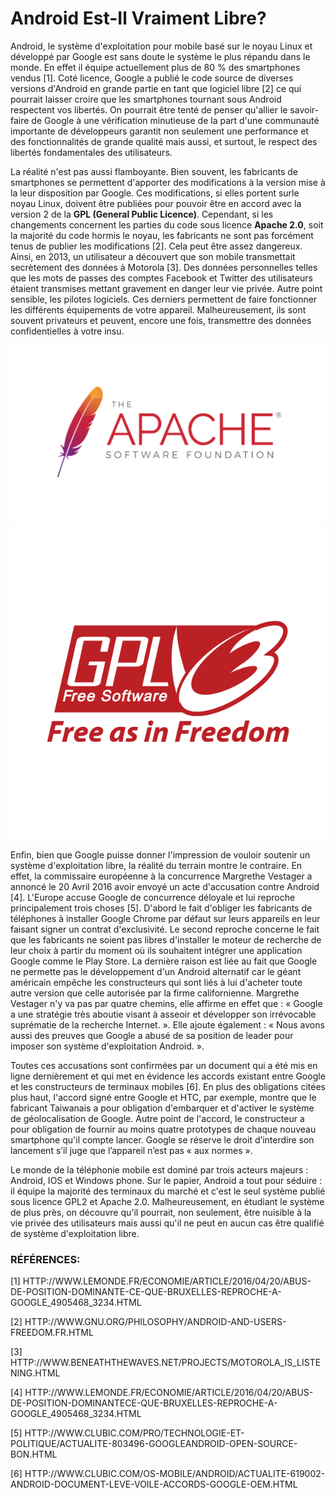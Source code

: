# Android Est-Il Vraiment Libre?

Android, le système d'exploitation pour mobile basé sur le noyau Linux et développé par Google est sans doute le système le plus répandu dans le monde. En effet il équipe actuellement plus de 80 % des smartphones vendus [1]. Coté licence, Google a publié le code source de diverses versions d'Android en grande partie en tant que logiciel libre [2] ce qui pourrait laisser croire que les smartphones tournant sous Android respectent vos libertés. On pourrait être tenté de penser qu'allier le savoir-faire de Google à une vérification minutieuse de la part d'une communauté importante de développeurs garantit non seulement une performance et des fonctionnalités de grande qualité mais aussi, et surtout, le respect des libertés fondamentales des utilisateurs.

La réalité n'est pas aussi flamboyante. Bien souvent, les fabricants de smartphones se permettent d'apporter des modifications à la version mise à la leur disposition par Google. Ces modifications, si elles portent surle noyau Linux, doivent être publiées pour pouvoir être en accord avec la version 2 de la **GPL (General Public Licence)**. Cependant, si les changements concernent les parties du code sous licence **Apache 2.0**, soit la majorité du code hormis le noyau, les fabricants ne sont pas forcément tenus de publier les modifications [2]. Cela peut être assez dangereux. Ainsi, en 2013, un utilisateur a découvert que son mobile transmettait secrètement des données à Motorola [3]. Des données personnelles telles que les mots de passes des comptes Facebook et Twitter des utilisateurs étaient transmises mettant gravement en danger leur vie privée. Autre point sensible, les pilotes logiciels. Ces derniers permettent de faire fonctionner les différents équipements de votre appareil. Malheureusement, ils sont souvent privateurs et peuvent, encore une fois, transmettre des données confidentielles à votre insu.

![Screenshot](assets/apache.png)
![Screenshot](assets/gpl.png)

Enfin, bien que Google puisse donner l'impression de vouloir soutenir un système d'exploitation libre, la réalité du terrain montre le contraire. En effet, la commissaire européenne à la concurrence Margrethe Vestager a annoncé le 20 Avril 2016 avoir envoyé un acte d'accusation contre Android [4]. L'Europe accuse Google de concurrence déloyale et lui reproche principalement trois choses [5]. D'abord le fait d'obliger les fabricants de téléphones à installer Google Chrome par défaut sur leurs appareils en leur faisant signer un contrat d'exclusivité. Le second reproche concerne le fait que les fabricants ne soient pas libres d'installer le moteur de recherche de leur choix à partir du moment où ils souhaitent intégrer une application Google comme le Play Store. La dernière raison est liée au fait que Google ne permette pas le développement d'un Android alternatif car le géant américain empêche les constructeurs qui sont liés à lui d'acheter toute autre version que celle autorisée par la firme californienne. Margrethe Vestager n'y va pas par quatre chemins, elle affirme en
effet que : « Google a une stratégie très aboutie visant à asseoir et développer son irrévocable suprématie de la recherche Internet. ». Elle ajoute également : « Nous avons aussi des preuves que Google a abusé de sa position de leader pour imposer son système d'exploitation Android. ».

Toutes ces accusations sont confirmées par un document qui a été mis en ligne dernièrement et qui met en évidence les accords
existant entre Google et les constructeurs de terminaux mobiles [6]. En plus des obligations citées plus haut, l'accord signé entre Google et HTC, par exemple, montre que le fabricant Taiwanais a pour obligation d'embarquer et d'activer le système de
géolocalisation de Google. Autre point de l'accord, le constructeur a pour obligation de fournir au moins quatre prototypes de chaque nouveau smartphone qu'il compte lancer. Google se réserve le droit d’interdire son lancement s’il juge que l’appareil n’est pas « aux normes ».

Le monde de la téléphonie mobile est dominé par trois acteurs majeurs : Android, IOS et Windows phone. Sur le papier, Android a tout pour séduire : il équipe la majorité des terminaux du marché et c'est le seul système publié sous licence GPL2 et Apache 2.0. Malheureusement, en étudiant le système de plus près, on découvre qu'il pourrait, non seulement, être nuisible à la vie privée des utilisateurs mais aussi qu'il ne peut en aucun cas être qualifié de système d'exploitation libre.

### RÉFÉRENCES:

[1] HTTP://WWW.LEMONDE.FR/ECONOMIE/ARTICLE/2016/04/20/ABUS-DE-POSITION-DOMINANTE-CE-QUE-BRUXELLES-REPROCHE-A-GOOGLE_4905468_3234.HTML

[2] HTTP://WWW.GNU.ORG/PHILOSOPHY/ANDROID-AND-USERS-FREEDOM.FR.HTML

[3] HTTP://WWW.BENEATHTHEWAVES.NET/PROJECTS/MOTOROLA_IS_LISTENING.HTML

[4] HTTP://WWW.LEMONDE.FR/ECONOMIE/ARTICLE/2016/04/20/ABUS-DE-POSITION-DOMINANTECE-QUE-BRUXELLES-REPROCHE-A-GOOGLE_4905468_3234.HTML

[5] HTTP://WWW.CLUBIC.COM/PRO/TECHNOLOGIE-ET-POLITIQUE/ACTUALITE-803496-GOOGLEANDROID-OPEN-SOURCE-BON.HTML

[6] HTTP://WWW.CLUBIC.COM/OS-MOBILE/ANDROID/ACTUALITE-619002-ANDROID-DOCUMENT-LEVE-VOILE-ACCORDS-GOOGLE-OEM.HTML

